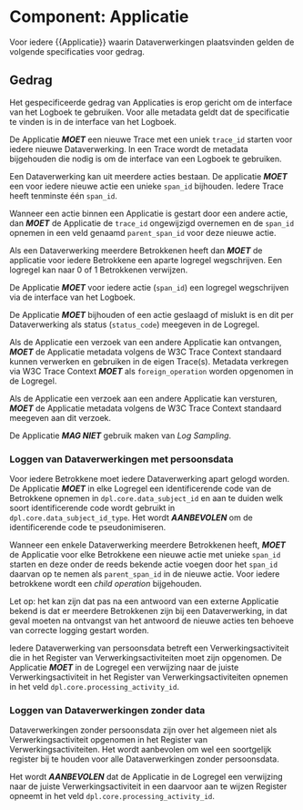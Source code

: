 # Component: Applicatie

Voor iedere {{Applicatie}} waarin Dataverwerkingen plaatsvinden gelden de volgende specificaties voor gedrag.


## Gedrag

Het gespecificeerde gedrag van Applicaties is erop gericht om de interface van het Logboek te gebruiken. Voor alle metadata geldt dat de specificatie te vinden is in de interface van het Logboek.

De Applicatie ***MOET*** een nieuwe Trace  met een uniek `trace_id` starten voor iedere nieuwe Dataverwerking. In een Trace wordt de metadata bijgehouden die nodig is om de interface van een Logboek te gebruiken.

Een Dataverwerking kan uit meerdere acties bestaan. De applicatie ***MOET*** een voor iedere nieuwe actie een unieke `span_id` bijhouden. Iedere Trace heeft tenminste één `span_id`.

Wanneer een actie binnen een Applicatie is gestart door een andere actie, dan ***MOET*** de Applicatie de `trace_id` ongewijzigd overnemen en de `span_id` opnemen in een veld genaamd `parent_span_id` voor deze nieuwe actie.

Als een Dataverwerking meerdere Betrokkenen heeft dan ***MOET*** de applicatie voor iedere Betrokkene een aparte logregel wegschrijven. Een logregel kan naar 0 of 1 Betrokkenen verwijzen.

De Applicatie ***MOET*** voor iedere actie (`span_id`) een logregel wegschrijven via de interface van het Logboek.

De Applicatie ***MOET*** bijhouden of een actie geslaagd of mislukt is en dit per Dataverwerking als status (`status_code`) meegeven in de Logregel.

Als de Applicatie een verzoek van een andere Applicatie kan ontvangen, ***MOET*** de Applicatie metadata volgens de W3C Trace Context standaard kunnen verwerken en gebruiken in de eigen Trace(s). Metadata verkregen via W3C Trace Context ***MOET*** als `foreign_operation` worden opgenomen in de Logregel.

Als de Applicatie een verzoek aan een andere Applicatie kan versturen, ***MOET*** de Applicatie metadata volgens de W3C Trace Context standaard meegeven aan dit verzoek.

De Applicatie ***MAG NIET*** gebruik maken van *Log Sampling*.


### Loggen van Dataverwerkingen met persoonsdata

Voor iedere Betrokkene moet iedere Dataverwerking apart gelogd worden. De Applicatie ***MOET*** in elke Logregel een identificerende code van de Betrokkene opnemen in `dpl.core.data_subject_id` en aan te duiden welk soort identificerende code wordt gebruikt in `dpl.core.data_subject_id_type`. Het wordt ***AANBEVOLEN*** om de identificerende code te pseudonimiseren.

Wanneer een enkele Dataverwerking meerdere Betrokkenen heeft, ***MOET*** de Applicatie voor elke Betrokkene een nieuwe actie met unieke `span_id` starten en deze onder de reeds bekende actie voegen door het `span_id` daarvan op te nemen als `parent_span_id` in de nieuwe actie. Voor iedere betrokkene wordt een *child operation* bijgehouden.

Let op: het kan zijn dat pas na een antwoord van een externe Applicatie bekend is dat er meerdere Betrokkenen zijn bij een Dataverwerking, in dat geval moeten na ontvangst van het antwoord de nieuwe acties ten behoeve van correcte logging gestart worden.

Iedere Dataverwerking van persoonsdata betreft een Verwerkingsactiviteit die in het Register van Verwerkingsactiviteiten moet zijn opgenomen. De Applicatie ***MOET*** in de Logregel een verwijzing naar de juiste Verwerkingsactiviteit in het Register van Verwerkingsactiviteiten opnemen in het veld `dpl.core.processing_activity_id`.


### Loggen van Dataverwerkingen zonder data

Dataverwerkingen zonder persoonsdata zijn over het algemeen niet als Verwerkingsactiviteit opgenomen in het Register van Verwerkingsactiviteiten. Het wordt aanbevolen om wel een soortgelijk register bij te houden voor alle Dataverwerkingen zonder persoonsdata.

Het wordt ***AANBEVOLEN*** dat de Applicatie in de Logregel een verwijzing naar de juiste Verwerkingsactiviteit in een daarvoor aan te wijzen Register opneemt in het veld `dpl.core.processing_activity_id`.
